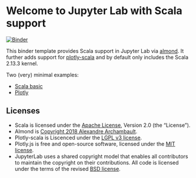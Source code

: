 # Welcome to Jupyter Lab with Scala support

[![Binder](https://mybinder.org/badge_logo.svg)](https://mybinder.org/v2/gh/markblokpoel/phoneme-model-simulation/main?urlpath=lab/tree/notebooks/welcome.ipynb)

This binder template provides Scala support in Jupyter Lab via [almond](https://almond.sh). It further adds support for [plotly-scala](https://github.com/alexarchambault/plotly-scala) and by default only includes the Scala 2.13.3 kernel.

Two (very) minimal examples:
- [Scala basic](notebooks/scala.ipynb)
- [Plotly](notebooks/plotly.ipynb)

## Licenses

- Scala is licensed under the [Apache License](https://www.apache.org/licenses/LICENSE-2.0), Version 2.0 (the “License”).
- Almond is [Copyright 2018 Alexandre Archambault](https://github.com/almond-sh/almond/blob/master/LICENSE).
- Plotly-scala is Liscenced under the [LGPL v3 license](https://www.gnu.org/licenses/lgpl-3.0.en.html).
- Plotly.js is free and open-source software, licensed under the [MIT license](https://github.com/plotly/plotly.js/blob/master/LICENSE).
- JupyterLab uses a shared copyright model that enables all contributors to maintain the copyright on their contributions. All code is licensed under the terms of the revised [BSD license](https://github.com/jupyterlab/jupyterlab/blob/master/LICENSE).

